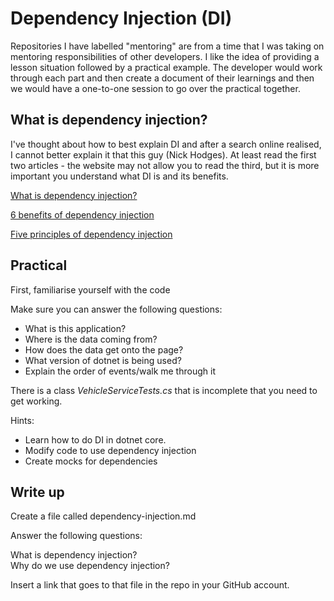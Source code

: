 # Dependency Injection (DI)

Repositories I have labelled "mentoring" are from a time that I was taking on mentoring responsibilities of other developers. I like the idea of providing a lesson situation followed by a practical example. The developer would work through each part and then create a document of their learnings and then we would have a one-to-one session to go over the practical together.

## What is dependency injection?

I've thought about how to best explain DI and after a search online realised, I cannot better explain it that this guy (Nick Hodges). At least read the first two articles - the website may not allow you to read the third, but it is more important you understand what DI is and its benefits.

[What is dependency injection?](https://betterprogramming.pub/what-is-dependency-injection-b2671b1ea90a)


[6 benefits of dependency injection](https://betterprogramming.pub/the-6-benefits-of-dependency-injection-7802b207ec69)


[Five principles of dependency injection](https://betterprogramming.pub/five-principles-of-dependency-injection-5bd0cca9cb04)


## Practical 

First, familiarise yourself with the code

Make sure you can answer the following questions:
- What is this application?
- Where is the data coming from?
- How does the data get onto the page?
- What version of dotnet is being used?
- Explain the order of events/walk me through it

There is a class *VehicleServiceTests.cs* that is incomplete that you need to get working. 

Hints:

- Learn how to do DI in dotnet core.
- Modify code to use dependency injection
- Create mocks for dependencies

## Write up

Create a file called dependency-injection.md

Answer the following questions:

What is dependency injection?   
Why do we use dependency injection?   

Insert a link that goes to that file in the repo in your GitHub account.

